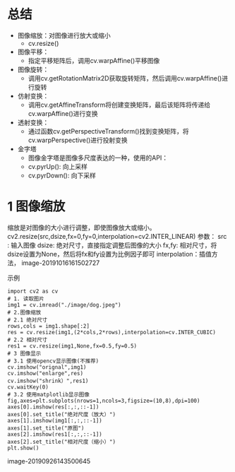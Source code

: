 # 总结
- 图像缩放：对图像进行放大或缩小
	- cv.resize()
- 图像平移：
	- 指定平移矩阵后，调用cv.warpAffine()平移图像
- 图像旋转：
	- 调用cv.getRotationMatrix2D获取旋转矩阵，然后调用cv.warpAffine()进行旋转
- 仿射变换：
	- 调用cv.getAffineTransform将创建变换矩阵，最后该矩阵将传递给cv.warpAffine()进行变换
- 透射变换：
	- 通过函数cv.getPerspectiveTransform()找到变换矩阵，将cv.warpPerspective()进行投射变换
- 金字塔
	- 图像金字塔是图像多尺度表达的一种，使用的API：
	- cv.pyrUp(): 向上采样
	- cv.pyrDown(): 向下采样

# 1 图像缩放
缩放是对图像的大小进行调整，即使图像放大或缩小。
cv2.resize(src,dsize,fx=0,fy=0,interpolation=cv2.INTER_LINEAR)
参数：
src : 输入图像
dsize: 绝对尺寸，直接指定调整后图像的大小
fx,fy: 相对尺寸，将dsize设置为None，然后将fx和fy设置为比例因子即可
interpolation：插值方法，
image-20191016161502727

示例
```
import cv2 as cv
# 1. 读取图片
img1 = cv.imread("./image/dog.jpeg")
# 2.图像缩放
# 2.1 绝对尺寸
rows,cols = img1.shape[:2]
res = cv.resize(img1,(2*cols,2*rows),interpolation=cv.INTER_CUBIC)
# 2.2 相对尺寸
res1 = cv.resize(img1,None,fx=0.5,fy=0.5)
# 3 图像显示
# 3.1 使用opencv显示图像(不推荐)
cv.imshow("orignal",img1)
cv.imshow("enlarge",res)
cv.imshow("shrink）",res1)
cv.waitKey(0)
# 3.2 使用matplotlib显示图像
fig,axes=plt.subplots(nrows=1,ncols=3,figsize=(10,8),dpi=100)
axes[0].imshow(res[:,:,::-1])
axes[0].set_title("绝对尺度（放大）")
axes[1].imshow(img1[:,:,::-1])
axes[1].set_title("原图")
axes[2].imshow(res1[:,:,::-1])
axes[2].set_title("相对尺度（缩小）")
plt.show()
```
image-20190926143500645